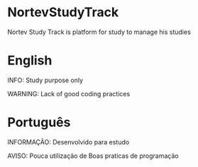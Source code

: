 NortevStudyTrack
================

Nortev Study Track is platform for study to manage his studies


English
================

INFO: Study purpose only

WARNING: Lack of good coding practices 


Português
================

INFORMAÇÃO: Desenvolvido para estudo

AVISO: Pouca utilização de Boas praticas de programação
